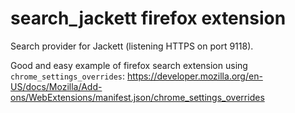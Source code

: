 # search_jackett firefox extension
Search provider for Jackett (listening HTTPS on port 9118).


Good and easy example of firefox search extension using `chrome_settings_overrides`: https://developer.mozilla.org/en-US/docs/Mozilla/Add-ons/WebExtensions/manifest.json/chrome_settings_overrides
